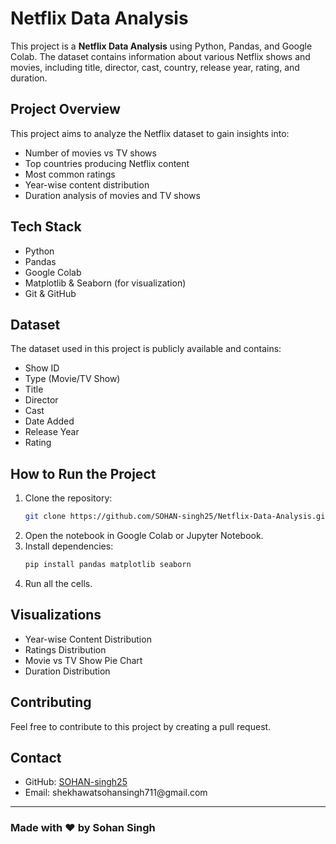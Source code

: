 # Netflix Data Analysis

This project is a **Netflix Data Analysis** using Python, Pandas, and Google Colab. The dataset contains information about various Netflix shows and movies, including title, director, cast, country, release year, rating, and duration.

## Project Overview

This project aims to analyze the Netflix dataset to gain insights into:

- Number of movies vs TV shows
- Top countries producing Netflix content
- Most common ratings
- Year-wise content distribution
- Duration analysis of movies and TV shows

## Tech Stack

- Python
- Pandas
- Google Colab
- Matplotlib & Seaborn (for visualization)
- Git & GitHub

## Dataset

The dataset used in this project is publicly available and contains:

- Show ID
- Type (Movie/TV Show)
- Title
- Director
- Cast
- Date Added
- Release Year
- Rating

## How to Run the Project

1. Clone the repository:
   ```bash
   git clone https://github.com/SOHAN-singh25/Netflix-Data-Analysis.git
   ```
2. Open the notebook in Google Colab or Jupyter Notebook.
3. Install dependencies:
   ```bash
   pip install pandas matplotlib seaborn
   ```
4. Run all the cells.

## Visualizations

- Year-wise Content Distribution
- Ratings Distribution
- Movie vs TV Show Pie Chart
- Duration Distribution

## Contributing

Feel free to contribute to this project by creating a pull request.

## Contact

- GitHub: [SOHAN-singh25](https://github.com/SOHAN-singh25)
- Email: shekhawatsohansingh711\@gmail.com

---

### Made with ❤️ by Sohan Singh

